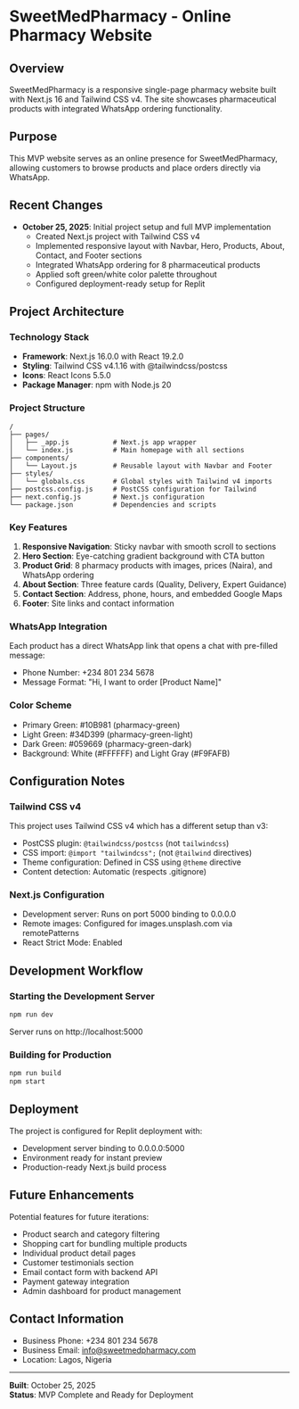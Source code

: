 # SweetMedPharmacy - Online Pharmacy Website

## Overview
SweetMedPharmacy is a responsive single-page pharmacy website built with Next.js 16 and Tailwind CSS v4. The site showcases pharmaceutical products with integrated WhatsApp ordering functionality.

## Purpose
This MVP website serves as an online presence for SweetMedPharmacy, allowing customers to browse products and place orders directly via WhatsApp.

## Recent Changes
- **October 25, 2025**: Initial project setup and full MVP implementation
  - Created Next.js project with Tailwind CSS v4
  - Implemented responsive layout with Navbar, Hero, Products, About, Contact, and Footer sections
  - Integrated WhatsApp ordering for 8 pharmaceutical products
  - Applied soft green/white color palette throughout
  - Configured deployment-ready setup for Replit

## Project Architecture

### Technology Stack
- **Framework**: Next.js 16.0.0 with React 19.2.0
- **Styling**: Tailwind CSS v4.1.16 with @tailwindcss/postcss
- **Icons**: React Icons 5.5.0
- **Package Manager**: npm with Node.js 20

### Project Structure
```
/
├── pages/
│   ├── _app.js           # Next.js app wrapper
│   └── index.js          # Main homepage with all sections
├── components/
│   └── Layout.js         # Reusable layout with Navbar and Footer
├── styles/
│   └── globals.css       # Global styles with Tailwind v4 imports
├── postcss.config.js     # PostCSS configuration for Tailwind
├── next.config.js        # Next.js configuration
└── package.json          # Dependencies and scripts
```

### Key Features
1. **Responsive Navigation**: Sticky navbar with smooth scroll to sections
2. **Hero Section**: Eye-catching gradient background with CTA button
3. **Product Grid**: 8 pharmacy products with images, prices (Naira), and WhatsApp ordering
4. **About Section**: Three feature cards (Quality, Delivery, Expert Guidance)
5. **Contact Section**: Address, phone, hours, and embedded Google Maps
6. **Footer**: Site links and contact information

### WhatsApp Integration
Each product has a direct WhatsApp link that opens a chat with pre-filled message:
- Phone Number: +234 801 234 5678
- Message Format: "Hi, I want to order [Product Name]"

### Color Scheme
- Primary Green: #10B981 (pharmacy-green)
- Light Green: #34D399 (pharmacy-green-light)
- Dark Green: #059669 (pharmacy-green-dark)
- Background: White (#FFFFFF) and Light Gray (#F9FAFB)

## Configuration Notes

### Tailwind CSS v4
This project uses Tailwind CSS v4 which has a different setup than v3:
- PostCSS plugin: `@tailwindcss/postcss` (not `tailwindcss`)
- CSS import: `@import "tailwindcss";` (not `@tailwind` directives)
- Theme configuration: Defined in CSS using `@theme` directive
- Content detection: Automatic (respects .gitignore)

### Next.js Configuration
- Development server: Runs on port 5000 binding to 0.0.0.0
- Remote images: Configured for images.unsplash.com via remotePatterns
- React Strict Mode: Enabled

## Development Workflow

### Starting the Development Server
```bash
npm run dev
```
Server runs on http://localhost:5000

### Building for Production
```bash
npm run build
npm start
```

## Deployment
The project is configured for Replit deployment with:
- Development server binding to 0.0.0.0:5000
- Environment ready for instant preview
- Production-ready Next.js build process

## Future Enhancements
Potential features for future iterations:
- Product search and category filtering
- Shopping cart for bundling multiple products
- Individual product detail pages
- Customer testimonials section
- Email contact form with backend API
- Payment gateway integration
- Admin dashboard for product management

## Contact Information
- Business Phone: +234 801 234 5678
- Business Email: info@sweetmedpharmacy.com
- Location: Lagos, Nigeria

---
**Built**: October 25, 2025  
**Status**: MVP Complete and Ready for Deployment
